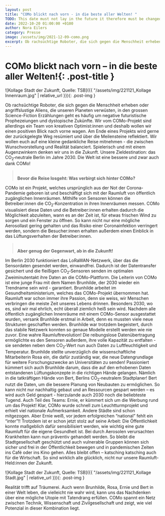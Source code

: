 ```yaml
---
layout: post
title: "COMo blickt nach vorn - in die beste aller Welten! "
TODO: This date must not lay in the future it therefore must be changed on the day the post is published 2021 -> 2022
date: 2022-10-20 01:00:00 +0100
author: Nora Eilers
category: Presse
image: /assets/img/2021-12-09-como.png
excerpt: Ob rachsüchtige Roboter, die sich gegen die Menschheit erheben oder angriffslustige Aliens, die unseren Planeten verwüsten, in den grossen Science-Fiction Erzählungen geht es häufig um negative futuristische Prophezeiungen und dystopische Zukünfte. Wir vom COMo-Projekt  sind allerdings ein Team von kreativen Optimist:innen und deshalb wollen wir einen positiven Blick nach vorne wagen.
---
```


# **COMo blickt nach vorn – in die beste aller Welten!**{: .post-title }

![Kollage Stadt der Zukunft, Quelle: TSB]({{ "/assets/img/221121_Kollage Innenraum.jpg" | relative_url }}){: .post-img }

Ob rachsüchtige Roboter, die sich gegen die Menschheit erheben oder angriffslustige Aliens, die unseren Planeten verwüsten, in den grossen Science-Fiction Erzählungen geht es häufig um negative futuristische Prophezeiungen und dystopische Zukünfte. Wir vom COMo-Projekt  sind allerdings ein Team von kreativen Optimist:innen und deshalb wollen wir einen positiven Blick nach vorne wagen. Am Ende eines Projekts wird gerne der zurückgelegte Weg resümiert und über die Meilensteine reflektiert. Wir wollen euch auf eine kleine gedankliche Reise mitnehmen - die zwischen Wunschvorstellung und Realität balanciert. Spielerisch und mit einem Augenzwinkern denken wir uns in die Zukunft. Unsere Zieldestination: das CO<sub>2</sub>&#8209;neutrale Berlin im Jahre 2030. Die Welt ist eine bessere und zwar auch dank COMo! 

> <br/> **Bevor die Reise losgeht: Was verbirgt sich hinter COMo?**

COMo ist ein Projekt, welches ursprünglich aus der Not der Corona-Pandemie geboren ist und beschäftigt sich mit der Raumluft von öffentlich zugänglichen Innenräumen. Mithilfe von Sensoren können die Betreiber:innen die CO<sub>2</sub>&#8209;Konzentration in ihren Innenräumen messen. COMo visualisiert diese Daten und die Betreiber:innen erhalten dadurch die Möglichkeit abzuleiten, wann es an der Zeit ist, für etwas frischen Wind zu sorgen und ein Fenster zu öffnen. So kann nicht nur eine mögliche Aerosollast gering gehalten und das Risiko einer Coronainfektion verringert werden, sondern die Besucher:innen erhalten außerdem einen Einblick in das Lüftungsverhalten der Betreiber:innen.

> <br/> **Aber genug der Gegenwart, ab in die Zukunft!**

Im Berlin 2030 funktioniert das LoRaWAN-Netzwerk, über das die Sensordaten gesendet werden, einwandfrei. Dadurch ist der Datentransfer gesichert und die fleißigen CO<sub>2</sub>&#8209;Sensoren senden im optimalen Zweiminutentakt ihre Daten an die COMo-Plattform. Die Leiterin von COMo ist eine junge Frau mit dem Namen Brunhilde, der  2030 wieder ein Trendname sein wird - garantiert. Brunhilde arbeitet im Gesundheitsministerium, welches das COMo-Projekt übernommen hat. Raumluft war schon immer ihre Passion, denn sie weiss, wir Menschen verbringen die meiste Zeit unseres Lebens drinnen. Besonders 2030, wo es, sind wir mal ehrlich, echt überall ziemlich heiß sein wird. Nachdem alle öffentlich zugänglichen Innenräume mit einem COMo-Sensor ausgestattet wurden, versank Brunhilde erstmal in Arbeit, denn es mussten viele neue Strukturen geschaffen werden. Brunhilde war trotzdem begeistert, durch das stabile Netzwerk konnten so genaue Modelle erstellt werden wie nie zuvor. Eine wahre Raumluftrevolution! Die reibungslose Datenübertragung ermöglichte es den Sensoren außerdem, ihre volle Kapazität zu entfalten - sie sendeten neben dem CO<sub>2</sub>&#8209;Wert nun auch Daten zu Luftfeuchtigkeit und Temperatur. Brunhilde stellte unverzüglich die wissenschaftliche Mitarbeiterin Rosa ein, die dafür zuständig war, die neue Datengrundlage für weitere Forschungszwecke an Universitäten zu senden! Passioniert kümmert sich auch Brunhilde darum, dass die auf den erhobenen Daten entstandenen Lüftungskonzepte in die richtigen Hände gelangen. Nämlich in die tatkräftigen Hände von Bert, Berlins CO<sub>2</sub>&#8209;neutralem Stadtplaner! Bert nutzt die Daten, um die bessere Planung von Neubauten zu ermöglichen. So kann nicht nur nachhaltig gebaut und an Ressourcen gespart werden – es wird auch Geld gespart - hierzulande auch 2030 noch die beliebteste Tugend. Auch Teil des Teams: Ernie, er kümmert sich um die Werbung rund um das Projekt! Klar, COMo wurde schnell zum Leuchtturmprojekt und erhielt viel nationale Aufmerksamkeit. Andere Städte sind schon mitgezogen. Aber Ernie weiß, vor jedem erfolgreichen “national” fehlt ein “inter”!! Trotzdem ist er schon jetzt stolz auf seine Arbeit: Die Öffentlichkeit konnte maßgeblich dafür sensibilisiert werden, wie wichtig eine gute Raumluft für die eigene Gesundheit ist. Bei durch Aerosolen verursachten Krankheiten kann nun präventiv gehandelt werden. So bleibt die Stadtgesellschaft geschützt und auch vulnerable Gruppen können sich sicher und frei in der Öffentlichkeit bewegen und in pandemischen Zeiten ins Café oder ins Kino gehen. Alles bleibt offen – katsching katsching auch für die Wirtschaft. So sind wirklich alle glücklich, nicht nur unsere Raumluft-Held:innen der Zukunft.

![Kollage Stadt der Zukunft, Quelle: TSB]({{ "/assets/img/221121_Kollage Stadt.jpg" | relative_url }}){: .post-img }

Realität trifft auf Träumerei. Auch wenn Brunhilde, Rosa, Ernie und Bert in einer Welt leben, die vielleicht nie wahr wird, kann uns das Nachdenken über eine mögliche Utopie mit Tatendrang erfüllen. COMo spannt ein Netz zwischen Technik, Wissenschaft und Zivilgesellschaft und zeigt, wie viel Potenzial in dieser Kombination liegt.  
